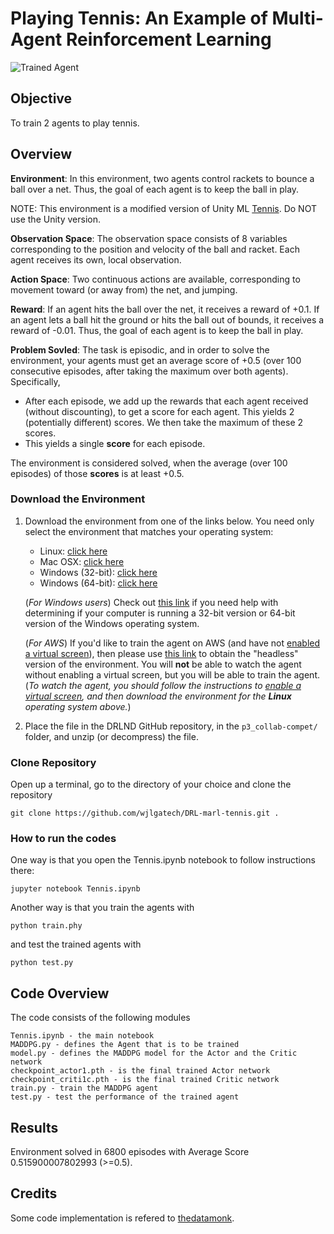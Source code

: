 [//]: # (Image References)

[image1]: https://user-images.githubusercontent.com/10624937/42135623-e770e354-7d12-11e8-998d-29fc74429ca2.gif "Trained Agent"

# Playing Tennis: An Example of Multi-Agent Reinforcement Learning

![Trained Agent][image1]

 
## Objective

To train 2 agents to play tennis. 

[image1]: https://user-images.githubusercontent.com/10624937/43851024-320ba930-9aff-11e8-8493-ee547c6af349.gif "Trained Agent"


## Overview

**Environment**: In this environment, two agents control rackets to bounce a ball over a net.  Thus, the goal of each agent is to keep the ball in play.

NOTE: This environment is a modified version of Unity ML [Tennis](https://github.com/Unity-Technologies/ml-agents/blob/master/docs/Learning-Environment-Examples.md#tennis). Do NOT use the Unity version.

**Observation Space**: The observation space consists of 8 variables corresponding to the position and velocity of the ball and racket. Each agent receives its own, local observation. 

**Action Space**: Two continuous actions are available, corresponding to movement toward (or away from) the net, and jumping.

**Reward**: If an agent hits the ball over the net, it receives a reward of +0.1. If an agent lets a ball hit the ground or hits the ball out of bounds, it receives a reward of -0.01. Thus, the goal of each agent is to keep the ball in play.

**Problem Sovled**: The task is episodic, and in order to solve the environment, your agents must get an average score of +0.5 (over 100 consecutive episodes, after taking the maximum over both agents). Specifically,

- After each episode, we add up the rewards that each agent received (without discounting), to get a score for each agent. This yields 2 (potentially different) scores. We then take the maximum of these 2 scores.
- This yields a single **score** for each episode.

The environment is considered solved, when the average (over 100 episodes) of those **scores** is at least +0.5.


### Download the Environment
1. Download the environment from one of the links below.  You need only select the environment that matches your operating system:
    - Linux: [click here](https://s3-us-west-1.amazonaws.com/udacity-drlnd/P3/Tennis/Tennis_Linux.zip)
    - Mac OSX: [click here](https://s3-us-west-1.amazonaws.com/udacity-drlnd/P3/Tennis/Tennis.app.zip)
    - Windows (32-bit): [click here](https://s3-us-west-1.amazonaws.com/udacity-drlnd/P3/Tennis/Tennis_Windows_x86.zip)
    - Windows (64-bit): [click here](https://s3-us-west-1.amazonaws.com/udacity-drlnd/P3/Tennis/Tennis_Windows_x86_64.zip)
    
    (_For Windows users_) Check out [this link](https://support.microsoft.com/en-us/help/827218/how-to-determine-whether-a-computer-is-running-a-32-bit-version-or-64) if you need help with determining if your computer is running a 32-bit version or 64-bit version of the Windows operating system.

    (_For AWS_) If you'd like to train the agent on AWS (and have not [enabled a virtual screen](https://github.com/Unity-Technologies/ml-agents/blob/master/docs/Training-on-Amazon-Web-Service.md)), then please use [this link](https://s3-us-west-1.amazonaws.com/udacity-drlnd/P3/Tennis/Tennis_Linux_NoVis.zip) to obtain the "headless" version of the environment.  You will **not** be able to watch the agent without enabling a virtual screen, but you will be able to train the agent.  (_To watch the agent, you should follow the instructions to [enable a virtual screen](https://github.com/Unity-Technologies/ml-agents/blob/master/docs/Training-on-Amazon-Web-Service.md), and then download the environment for the **Linux** operating system above._)

2. Place the file in the DRLND GitHub repository, in the `p3_collab-compet/` folder, and unzip (or decompress) the file. 




### Clone Repository

Open up a terminal, go to the directory of your choice and clone the repository

```
git clone https://github.com/wjlgatech/DRL-marl-tennis.git .
```

### How to run the codes

One way is that you open the Tennis.ipynb notebook to follow instructions there:

```
jupyter notebook Tennis.ipynb
```


Another way is that you train the agents with

```
python train.phy
```

and test the trained agents with
```
python test.py
```

## Code Overview

The code consists of the following modules

```
Tennis.ipynb - the main notebook
MADDPG.py - defines the Agent that is to be trained
model.py - defines the MADDPG model for the Actor and the Critic network
checkpoint_actor1.pth - is the final trained Actor network
checkpoint_criti1c.pth - is the final trained Critic network
train.py - train the MADDPG agent
test.py - test the performance of the trained agent
```

## Results
Environment solved in 6800 episodes with	Average Score 0.515900007802993 (>=0.5).

## Credits
Some code implementation is refered to [thedatamonk](https://github.com/thedatamonk/Unity-Tennis-Competition).
